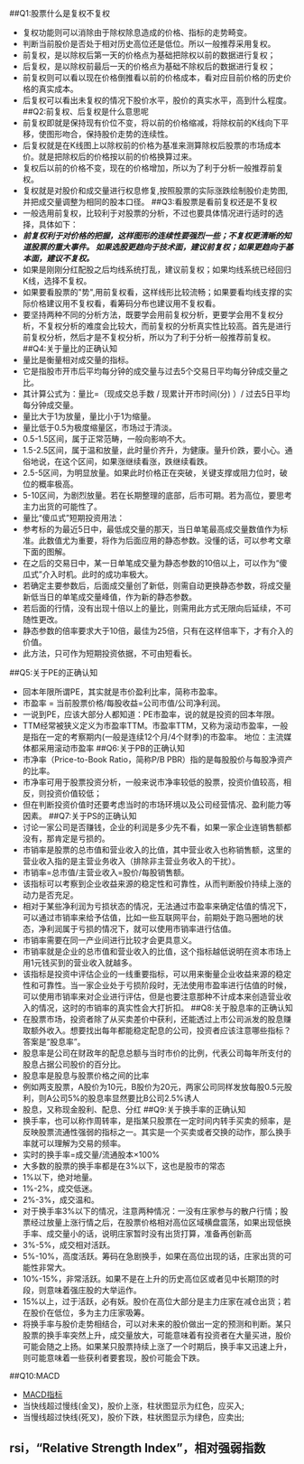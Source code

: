 ##Q1:股票什么是复权不复权
- 复权功能则可以消除由于除权除息造成的价格、指标的走势畸变。 
- 判断当前股价是否处于相对历史高位还是低位。所以一般推荐采用复权。
- 前复权，是以除权后第一天的价格点为基础把除权以前的数据进行复权；
- 后复权，是以除权前最后一天的价格点为基础不除权后的数据进行复权；
- 前复权则可以看以现在价格倒推看以前的价格成本，看对应目前价格的历史价格的真实成本。
- 后复权可以看出未复权的情况下股价水平，股价的真实水平，高到什么程度。
##Q2:前复权、后复权是什么意思呢
- 前复权即就是保持现有价位不变，将以前的价格缩减，将除权前的K线向下平移，使图形吻合，保持股价走势的连续性。
- 后复权就是在K线图上以除权前的价格为基准来测算除权后股票的市场成本价。就是把除权后的价格按以前的价格换算过来。
- 复权后以前的价格不变，现在的价格增加，所以为了利于分析一般推荐前复权。
- 复权就是对股价和成交量进行权息修复,按照股票的实际涨跌绘制股价走势图,并把成交量调整为相同的股本口径。
##Q3:看股票是看前复权还是不复权
- 一般选用前复权，比较利于对股票的分析，不过也要具体情况进行适时的选择，具体如下：
- _**前复权利于对价格的把握，这样图形的连续性要强烈一些；不复权更清晰的知道股票的重大事件。
如果选股更趋向于技术面，建议前复权；如果更趋向于基本面，建议不复权。**_
- 如果是刚刚分红配股之后均线系统打乱，建议前复权；如果均线系统已经回归K线，选择不复权。
- 如果要看股票的"势",用前复权看，这样线形比较流畅；如果要看均线支撑的实际价格建议用不复权看，看筹码分布也建议用不复权看。
- 要坚持两种不同的分析方法，既要学会用前复权分析，更要学会用不复权分析，不复权分析的难度会比较大，而前复权的分析真实性比较高。首先是进行前复权分析，然后才是不复权分析，所以为了利于分析一般推荐前复权。
##Q4:关于量比的正确认知 
- 量比是衡量相对成交量的指标。
- 它是指股市开市后平均每分钟的成交量与过去5个交易日平均每分钟成交量之比。
- 其计算公式为：量比=（现成交总手数 / 现累计开市时间(分) ）/ 过去5日平均每分钟成交量。
- 量比大于1为放量，量比小于1为缩量。
- 量比低于0.5为极度缩量区，市场过于清淡。
- 0.5-1.5区间，属于正常范畴，一般向影响不大。
- 1.5-2.5区间，属于温和放量，此时量价齐升，为健康。量升价跌，要小心。通俗地说，在这个区间，如果涨继续看涨，跌继续看跌。
- 2.5-5区间，为明显放量。如果此时价格正在突破，关键支撑或阻力位时，破位的概率极高。
- 5-10区间，为剧烈放量。若在长期整理的底部，后市可期。若为高位，要思考主力出货的可能性了。
- 量比“傻瓜式”短期投资用法：
- 参考标的为最近5日中，最低成交量的那天，当日单笔最高成交量数值作为标准。此数值尤为重要，将作为后面应用的静态参数。没懂的话，可以参考文章下面的图解。
- 在之后的交易日中，某一日单笔成交量为静态参数的10倍以上，可以作为“傻瓜式”介入时机。此时的成功率极大。
- 若确定主要参数后，后面成交量创了新低，则需自动更换静态参数，将成交量新低当日的单笔成交量峰值，作为新的静态参数。
- 若后面的行情，没有出现十倍以上的量比，则需用此方式无限向后延续，不可随性更改。
- 静态参数的倍率要求大于10倍，最佳为25倍，只有在这样倍率下，才有介入的价值。
- 此方法，只可作为短期投资依据，不可由短看长。

##Q5:关于PE的正确认知
- 回本年限所谓PE，其实就是市价盈利比率，简称市盈率。
- 市盈率 = 当前股票价格/每股收益=公司市值/公司净利润。
- 一说到PE，应该大部分人都知道：PE市盈率，说的就是投资的回本年限。
- TTM经常被狭义定义为市盈率TTM。市盈率TTM，又称为滚动市盈率，一般是指在一定的考察期内(一般是连续12个月/4个财季)的市盈率。
地位：主流媒体都采用滚动市盈率
##Q6:关于PB的正确认知
- 市净率（Price-to-Book Ratio，简称P/B PBR）指的是每股股价与每股净资产的比率。 
- 市净率可用于股票投资分析，一般来说市净率较低的股票，投资价值较高，相反，则投资价值较低；
- 但在判断投资价值时还要考虑当时的市场环境以及公司经营情况、盈利能力等因素。
##Q7:关于PS的正确认知
- 讨论一家公司是否赚钱，企业的利润是多少先不看，如果一家企业连销售额都没有，那肯定是亏损的。
- 市销率是股票的总市值和营业收入的比值，其中营业收入也称销售额，这里的营业收入指的是主营业务收入（排除非主营业务收入的干扰）。
- 市销率=总市值/主营业收入=股价/每股销售额。
- 该指标可以考察到企业收益来源的稳定性和可靠性，从而判断股价持续上涨的动力是否充足。
- 相对于某些净利润为亏损状态的情况，无法通过市盈率来确定估值的情况下，可以通过市销率来给予估值，比如一些互联网平台，前期处于跑马圈地的状态，净利润属于亏损的情况下，就可以使用市销率进行估值。
- 市销率需要在同一产业间进行比较才会更具意义。
- 市销率就是企业的总市值和营业收入的比值，这个指标越低说明在资本市场上用1元钱买到的营业收入就越多。
- 该指标是投资中评估企业的一线重要指标，可以用来衡量企业收益来源的稳定性和可靠性。当一家企业处于亏损阶段时，无法使用市盈率进行估值的时候，可以使用市销率来对企业进行评估，但是也要注意那种不计成本来创造营业收入的情况，这时的市销率的真实性会大打折扣。
##Q8:关于股息率的正确认知
- 在股票市场，投资者除了从买卖差价中获利，还能透过上市公司派发的股息赚取额外收入。想要找出每年都能稳定配息的公司，投资者应该注意哪些指标？答案是“股息率”。
- 股息率是公司在财政年的配息总额与当时市价的比例，代表公司每年所支付的股息占据公司股价的百分比。
- 股息率是股息与股票价格之间的比率
- 例如两支股票，A股价为10元，B股价为20元，两家公司同样发放每股0.5元股利，则A公司5%的股息率显然要比B公司2.5%诱人
- 股息，又称现金股利、配息、分红
##Q9:关于换手率的正确认知
- 换手率，也可以称作周转率，是指某只股票在一定时间内转手买卖的频率，是反映股票流通性强弱的指标之一。其实是一个买卖或者交换的动作，那么换手率就可以理解为交易的频率。
- 实时的换手率=成交量/流通股本×100%
- 大多数的股票的换手率都是在3%以下，这也是股市的常态
- 1%以下，绝对地量。
- 1%-2%，成交低迷。
- 2%-3%，成交温和。
- 对于换手率3%以下的情况，注意两种情况：一没有庄家参与的散户行情；股票经过放量上涨行情之后，在股票价格相对高位区域横盘震荡，如果出现低换手率、成交量小的话，说明庄家暂时没有出货打算，准备再创新高
- 3%-5%，成交相对活跃。
- 5%-10%，高度活跃。筹码在急剧换手，如果在高位出现的话，庄家出货的可能性非常大。
- 10%-15%，非常活跃。如果不是在上升的历史高位区或者见中长期顶的时段，则意味着强庄股的大举运作。
- 15%以上，过于活跃，必有妖。股价在高位大部分是主力庄家在减仓出货；若在股价在低位，多为主力庄家吸筹。
- 将换手率与股价走势相结合，可以对未来的股价做出一定的预测和判断。某只股票的换手率突然上升，成交量放大，可能意味着有投资者在大量买进，股价可能会随之上扬。如果某只股票持续上涨了一个时期后，换手率又迅速上升，则可能意味着一些获利者要套现，股价可能会下跌。

##Q10:MACD
- [MACD指标](https://baike.baidu.com/item/MACD%E6%8C%87%E6%A0%87/6271283?fromtitle=MACD&fromid=3334786&fr=aladdin)
- 当快线超过慢线(金叉)，股价上涨，柱状图显示为红色，应买入;
- 当慢线超过快线(死叉)，股价下跌，柱状图显示为绿色，应卖出;
## rsi，“Relative Strength Index”，相对强弱指数

